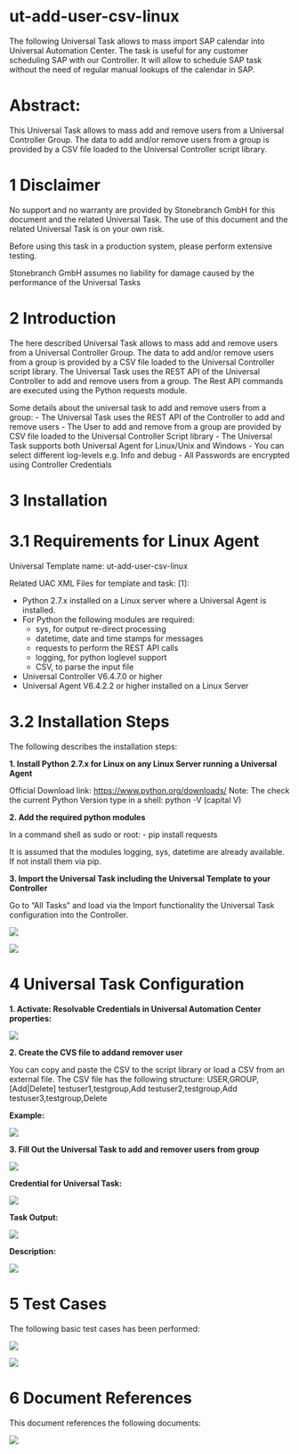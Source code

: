 # ut-add-user-csv-linux
The following Universal Task allows to mass import SAP calendar into Universal Automation Center. The task is useful for any customer scheduling SAP with our Controller. It will allow to schedule SAP task without the need of regular manual lookups of the calendar in SAP.

# Abstract: 

This Universal Task allows to mass add and remove users from a Universal Controller Group. The data to add and/or remove users from a group is provided by a CSV file loaded to the Universal Controller script library. 

# 1	Disclaimer

No support and no warranty are provided by Stonebranch GmbH for this document and the related Universal Task. The use of this document
and the related Universal Task is on your own risk. 

Before using this task in a production system, please perform extensive testing. 

Stonebranch GmbH assumes no liability for damage caused by the performance of the Universal Tasks

# 2	Introduction

The here described Universal Task allows to mass add and remove users from a Universal Controller Group. The data to add and/or remove 
users from a group is provided by a CSV file loaded to the Universal Controller script library. The Universal Task uses the REST API of 
the Universal Controller to add and remove users from a group. The Rest API commands are executed using the Python requests module. 

Some details about the universal task to add and remove users from a group: 
    - The Universal Task uses the REST API of the Controller to add and remove users 
    - The User to add and remove from a group are provided by CSV file loaded to the Universal Controller Script library 
    - The Universal Task supports both Universal Agent for Linux/Unix and Windows 
    - You can select different log-levels e.g. Info and debug 
    - All Passwords are encrypted using Controller Credentials 
    
# 3	Installation

# 3.1	Requirements for Linux Agent

Universal Template name: ut-add-user-csv-linux

Related UAC XML Files for template and task: [1]: 
-	Python 2.7.x installed on a Linux server where a Universal Agent is installed. 
-	For Python the following modules are required: 
    -	sys, for output re-direct processing
    -	datetime, date and time stamps for messages
    -	requests to perform the REST API calls
    -	logging, for python loglevel support
    -	CSV, to parse the input file
-	Universal Controller V6.4.7.0 or higher
-	Universal Agent V6.4.2.2 or higher installed on a Linux Server

# 3.2	Installation Steps

The following describes the installation steps:

**1.	Install Python 2.7.x  for Linux on any Linux Server running a Universal Agent**

Official Download link: https://www.python.org/downloads/ 
Note: The check the current Python Version type in a shell: python -V (capital V) 


**2. Add the required python modules**

In a command shell as sudo or root: 
    - pip install requests 
 
It is assumed that the modules logging, sys, datetime are already available. If not install them via pip. 
 
**3.	Import the Universal Task including the Universal Template to your Controller**

Go to “All Tasks” and load via the Import functionality the Universal Task configuration into the Controller. 

![](images/image1.png)

![](images/image2.png)

# 4	Universal Task Configuration

**1.	Activate: Resolvable Credentials in Universal Automation Center properties:**

![](images/image3.png)

**2.	Create the CVS file to addand remover user**

You can copy and paste the CSV to the script library or load a CSV from an external file.
The CSV file has the following structure:
USER,GROUP,[Add|Delete] 
testuser1,testgroup,Add 
testuser2,testgroup,Add 
testuser3,testgroup,Delete 

**Example:**

![](images/image4.png)

**3.	Fill Out the Universal Task to add and remover users from group**

![](images/image5.png)

**Credential for Universal Task:**

![](images/image6.png)

**Task Output:**

![](images/image7.png)


**Description:**

![](images/image8.png)

# 5	Test Cases

The following basic test cases has been performed:

![](images/image9.png)

![](images/image10.png)

# 6	Document References

This document references the following documents:

![](images/image11.PNG)

